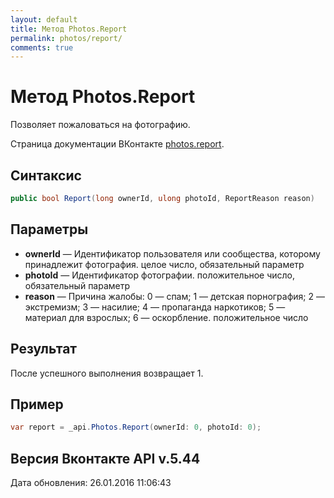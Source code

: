 ```yaml
---
layout: default
title: Метод Photos.Report
permalink: photos/report/
comments: true
---
```

# Метод Photos.Report
Позволяет пожаловаться на фотографию.

Страница документации ВКонтакте [photos.report](https://vk.com/dev/photos.report).

## Синтаксис
``` csharp
public bool Report(long ownerId, ulong photoId, ReportReason reason)
```

## Параметры
+ **ownerId** — Идентификатор пользователя или сообщества, которому принадлежит фотография. целое число, обязательный параметр
+ **photoId** — Идентификатор фотографии. положительное число, обязательный параметр
+ **reason** — Причина жалобы:   0 — спам;  1 — детская порнография;  2 — экстремизм;  3 — насилие;  4 — пропаганда наркотиков;  5 — материал для взрослых;  6 — оскорбление.  положительное число

## Результат
После успешного выполнения возвращает 1.

## Пример
``` csharp
var report = _api.Photos.Report(ownerId: 0, photoId: 0);
```

## Версия Вконтакте API v.5.44
Дата обновления: 26.01.2016 11:06:43

